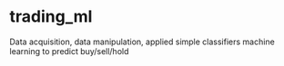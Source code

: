 # trading_ml
Data acquisition, data manipulation, applied simple classifiers machine learning to predict buy/sell/hold
